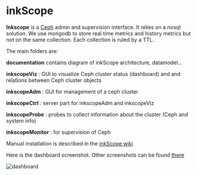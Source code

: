 inkScope
========

**Inkscope** is  a [Ceph](http://ceph.com) admin and supervision interface. It  relies on a nosql solution. We use  mongodb to store real time metrics and history metrics but not on the same collection. Each collection is ruled by a TTL.

The main folders are:

**documentation** contains diagram of inkScope architecture, datamodel...

**inkscopeViz** : GUI to visualize Ceph cluster status (dashboard) and and relations between Ceph cluster objects

**inkscopeAdm** : GUI for management  of a ceph cluster

**inkscopeCtrl** : server part for inkscopeAdm and inkscopeViz

**inkscopeProbe** : probes to collect information about the cluster (Ceph and system info)

**inkscopeMonitor** : for supervision of Ceph 

Manual installation is described in the [inkScope wiki](https://github.com/inkscope/inkscope/wiki)

Here is the dashboard screenshot. Other screenshots can be found [there](https://github.com/inkscope/inkscope/tree/master/screenshots)

![dashboard](https://raw.github.com/inkscope/inkscope/master/screenshots/Screenshot-Status.png)

